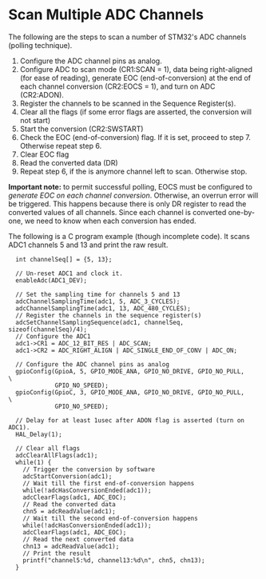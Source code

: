 # Scan Multiple ADC Channels

The following are the steps to scan a number of STM32's ADC channels (polling technique).

1. Configure the ADC channel pins as analog.
2. Configure ADC to scan mode (CR1:SCAN = 1), data being right-aligned (for ease of reading), generate EOC (end-of-conversion) at the end of each channel conversion (CR2:EOCS = 1), and turn on ADC (CR2:ADON).
3. Register the channels to be scanned in the Sequence Register(s).
4. Clear all the flags (if some error flags are asserted, the conversion will not start)
5. Start the conversion (CR2:SWSTART)
6. Check the EOC (end-of-conversion) flag. If it is set, proceed to step 7. Otherwise repeat step 6.
7. Clear EOC flag
8. Read the converted data (DR)
9. Repeat step 6, if the is anymore channel left to scan. Otherwise stop.

**Important note:** to permit successful polling, EOCS must be configured to _generate EOC on each channel conversion_. Otherwise, an overrun error will be triggered. This happens because there is only DR register to read the converted values of all channels. Since each channel is converted one-by-one, we need to know when each conversion has ended.  

The following is a C program example (though incomplete code). It scans ADC1 channels 5 and 13 and print the raw result.

```
  int channelSeq[] = {5, 13};

  // Un-reset ADC1 and clock it.
  enableAdc(ADC1_DEV);

  // Set the sampling time for channels 5 and 13
  adcChannelSamplingTime(adc1, 5, ADC_3_CYCLES);
  adcChannelSamplingTime(adc1, 13, ADC_480_CYCLES);
  // Register the channels in the sequence register(s)
  adcSetChannelSamplingSequence(adc1, channelSeq, sizeof(channelSeq)/4);
  // Configure the ADC1
  adc1->CR1 = ADC_12_BIT_RES | ADC_SCAN;
  adc1->CR2 = ADC_RIGHT_ALIGN | ADC_SINGLE_END_OF_CONV | ADC_ON;

  // Configure the ADC channel pins as analog
  gpioConfig(GpioA, 5, GPIO_MODE_ANA, GPIO_NO_DRIVE, GPIO_NO_PULL,      \
             GPIO_NO_SPEED);
  gpioConfig(GpioC, 3, GPIO_MODE_ANA, GPIO_NO_DRIVE, GPIO_NO_PULL,      \
             GPIO_NO_SPEED);

  // Delay for at least 1usec after ADON flag is asserted (turn on ADC1).
  HAL_Delay(1);

  // Clear all flags
  adcClearAllFlags(adc1);
  while(1) { 
    // Trigger the conversion by software   
    adcStartConversion(adc1);
    // Wait till the first end-of-conversion happens
    while(!adcHasConversionEnded(adc1));
    adcClearFlags(adc1, ADC_EOC);
    // Read the converted data
    chn5 = adcReadValue(adc1);
    // Wait till the second end-of-conversion happens    
    while(!adcHasConversionEnded(adc1));
    adcClearFlags(adc1, ADC_EOC);
    // Read the next converted data
    chn13 = adcReadValue(adc1);
    // Print the result    
    printf("channel5:%d, channel13:%d\n", chn5, chn13);
  }

```